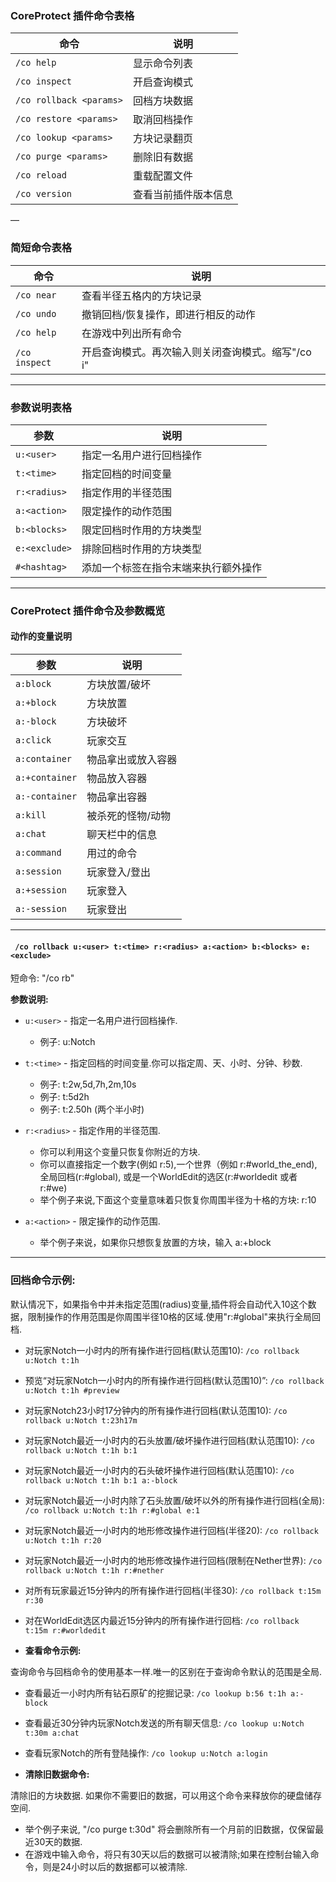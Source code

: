 ### CoreProtect 插件命令表格

| 命令                    | 说明                 |
| ----------------------- | -------------------- |
| `/co help`              | 显示命令列表         |
| `/co inspect`           | 开启查询模式         |
| `/co rollback <params>` | 回档方块数据         |
| `/co restore <params>`  | 取消回档操作         |
| `/co lookup <params>`   | 方块记录翻页         |
| `/co purge <params>`    | 删除旧有数据         |
| `/co reload`            | 重载配置文件         |
| `/co version`           | 查看当前插件版本信息 |

—

### 简短命令表格

| 命令          | 说明                                              |
| ------------- | ------------------------------------------------- |
| `/co near`    | 查看半径五格内的方块记录                          |
| `/co undo`    | 撤销回档/恢复操作，即进行相反的动作               |
| `/co help`    | 在游戏中列出所有命令                              |
| `/co inspect` | 开启查询模式。再次输入则关闭查询模式。缩写"/co i" |

---

### 参数说明表格

| 参数          | 说明                                 |
| ------------- | ------------------------------------ |
| `u:<user>`    | 指定一名用户进行回档操作             |
| `t:<time>`    | 指定回档的时间变量                   |
| `r:<radius>`  | 指定作用的半径范围                   |
| `a:<action>`  | 限定操作的动作范围                   |
| `b:<blocks>`  | 限定回档时作用的方块类型             |
| `e:<exclude>` | 排除回档时作用的方块类型             |
| `#<hashtag>`  | 添加一个标签在指令末端来执行额外操作 |

---

### CoreProtect 插件命令及参数概览

#### 动作的变量说明

| 参数           | 说明               |
| -------------- | ------------------ |
| `a:block`      | 方块放置/破坏      |
| `a:+block`     | 方块放置           |
| `a:-block`     | 方块破坏           |
| `a:click`      | 玩家交互           |
| `a:container`  | 物品拿出或放入容器 |
| `a:+container` | 物品放入容器       |
| `a:-container` | 物品拿出容器       |
| `a:kill`       | 被杀死的怪物/动物  |
| `a:chat`       | 聊天栏中的信息     |
| `a:command`    | 用过的命令         |
| `a:session`    | 玩家登入/登出      |
| `a:+session`   | 玩家登入           |
| `a:-session`   | 玩家登出           |

---

#### ` /co rollback u:<user> t:<time> r:<radius> a:<action> b:<blocks> e:<exclude>` 

短命令: "/co rb"

**参数说明:**

- `u:<user>` - 指定一名用户进行回档操作.
  - 例子: u:Notch

- `t:<time>` - 指定回档的时间变量.你可以指定周、天、小时、分钟、秒数.
  - 例子: t:2w,5d,7h,2m,10s
  - 例子: t:5d2h
  - 例子: t:2.50h (两个半小时)

- `r:<radius>` - 指定作用的半径范围.
  - 你可以利用这个变量只恢复你附近的方块.
  - 你可以直接指定一个数字(例如 r:5),一个世界（例如 r:#world_the_end), 全局回档(r:#global), 或是一个WorldEdit的选区(r:#worldedit 或者 r:#we)
  - 举个例子来说,下面这个变量意味着只恢复你周围半径为十格的方块: r:10

- `a:<action>` - 限定操作的动作范围.
  - 举个例子来说，如果你只想恢复放置的方块，输入 a:+block

---

### 回档命令示例:

默认情况下，如果指令中并未指定范围(radius)变量,插件将会自动代入10这个数据，限制操作的作用范围是你周围半径10格的区域.使用"r:#global"来执行全局回档.

- 对玩家Notch一小时内的所有操作进行回档(默认范围10):
  `/co rollback u:Notch t:1h`

- 预览“对玩家Notch一小时内的所有操作进行回档(默认范围10)”:
  `/co rollback u:Notch t:1h #preview`

- 对玩家Notch23小时17分钟内的所有操作进行回档(默认范围10):
  `/co rollback u:Notch t:23h17m`

- 对玩家Notch最近一小时内的石头放置/破坏操作进行回档(默认范围10):
  `/co rollback u:Notch t:1h b:1`

- 对玩家Notch最近一小时内的石头破坏操作进行回档(默认范围10):
  `/co rollback u:Notch t:1h b:1 a:-block`

- 对玩家Notch最近一小时内除了石头放置/破坏以外的所有操作进行回档(全局):
  `/co rollback u:Notch t:1h r:#global e:1`

- 对玩家Notch最近一小时内的地形修改操作进行回档(半径20):
  `/co rollback u:Notch t:1h r:20`

- 对玩家Notch最近一小时内的地形修改操作进行回档(限制在Nether世界):
  `/co rollback u:Notch t:1h r:#nether`

- 对所有玩家最近15分钟内的所有操作进行回档(半径30):
  `/co rollback t:15m r:30`

- 对在WorldEdit选区内最近15分钟内的所有操作进行回档:
  `/co rollback t:15m r:#worldedit`

- **查看命令示例:**

查询命令与回档命令的使用基本一样.唯一的区别在于查询命令默认的范围是全局.

- 查看最近一小时内所有钻石原矿的挖掘记录:
  `/co lookup b:56 t:1h a:-block`

- 查看最近30分钟内玩家Notch发送的所有聊天信息:
  `/co lookup u:Notch t:30m a:chat`

- 查看玩家Notch的所有登陆操作:
  `/co lookup u:Notch a:login`

- **清除旧数据命令:**

清除旧的方块数据. 如果你不需要旧的数据，可以用这个命令来释放你的硬盘储存空间.

- 举个例子来说, "/co purge t:30d" 将会删除所有一个月前的旧数据，仅保留最近30天的数据.
- 在游戏中输入命令，将只有30天以后的数据可以被清除;如果在控制台输入命令，则是24小时以后的数据都可以被清除.
